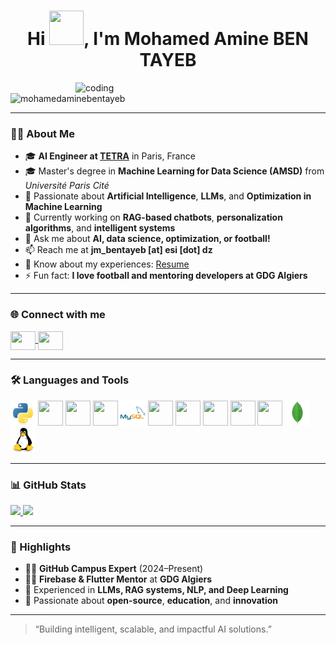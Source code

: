 <h1 align="center">Hi <img src="https://github.com/mitul3737/mitul3737/blob/main/Wave.gif" height="55px" width="55px">, I'm Mohamed Amine BEN TAYEB</h1>

<img align="right" alt="coding" width="400" src="https://user-images.githubusercontent.com/55389276/140866485-8fb1c876-9a8f-4d6a-98dc-08c4981eaf70.gif">

<p align="left"> 
  <img src="https://komarev.com/ghpvc/?username=mohamedaminebentayeb&label=Profile%20views&color=0e75b6&style=flat" alt="mohamedaminebentayeb" /> 
</p>

---

### 👨‍💻 About Me

- 🎓 **AI Engineer at [TETRA](https://github.com/TETRA-2023/)** in Paris, France  
- 🎓 Master's degree in **Machine Learning for Data Science (AMSD)** from *Université Paris Cité*  
- 🧠 Passionate about **Artificial Intelligence**, **LLMs**, and **Optimization in Machine Learning**
- 🔭 Currently working on **RAG-based chatbots**, **personalization algorithms**, and **intelligent systems**
- 💬 Ask me about **AI, data science, optimization, or football!**
- 📫 Reach me at **jm_bentayeb [at] esi [dot] dz**
- 📄 Know about my experiences: [Resume](https://drive.google.com/file/d/10P6O_LSS7mRpPD7TAsYnpLpWjJMYBHXo/view?usp=sharing)
- ⚡ Fun fact: **I love football and mentoring developers at GDG Algiers**

---

### 🌐 Connect with me

<p align="left">
<a href="https://www.linkedin.com/in/mohamedamine-bentayeb/" target="blank">
  <img align="center" src="https://raw.githubusercontent.com/rahuldkjain/github-profile-readme-generator/master/src/images/icons/Social/linked-in-alt.svg" height="30" width="40" />
</a>
<a href="https://github.com/mohamedaminebentayeb" target="blank">
  <img align="center" src="https://raw.githubusercontent.com/rahuldkjain/github-profile-readme-generator/master/src/images/icons/Social/github.svg" height="30" width="40" />
</a>
</p>

---

### 🛠️ Languages and Tools

<p align="left"> 
  <a href="https://www.python.org" target="_blank"><img src="https://raw.githubusercontent.com/devicons/devicon/master/icons/python/python-original.svg" width="40" height="40"/></a>
  <a href="https://pytorch.org/" target="_blank"><img src="https://www.vectorlogo.zone/logos/pytorch/pytorch-icon.svg" width="40" height="40"/></a>
  <a href="https://www.tensorflow.org/" target="_blank"><img src="https://www.vectorlogo.zone/logos/tensorflow/tensorflow-icon.svg" width="40" height="40"/></a>
  <a href="https://www.r-project.org/" target="_blank"><img src="https://www.vectorlogo.zone/logos/r-project/r-project-icon.svg" width="40" height="40"/></a>
  <a href="https://www.mysql.com/" target="_blank"><img src="https://raw.githubusercontent.com/devicons/devicon/master/icons/mysql/mysql-original-wordmark.svg" width="40" height="40"/></a>
  <a href="https://dart.dev" target="_blank"><img src="https://www.vectorlogo.zone/logos/dartlang/dartlang-icon.svg" width="40" height="40"/></a>
  <a href="https://flutter.dev" target="_blank"><img src="https://www.vectorlogo.zone/logos/flutterio/flutterio-icon.svg" width="40" height="40"/></a>
  <a href="https://git-scm.com/" target="_blank"><img src="https://www.vectorlogo.zone/logos/git-scm/git-scm-icon.svg" width="40" height="40"/></a>
  <a href="https://www.docker.com/" target="_blank"><img src="https://www.vectorlogo.zone/logos/docker/docker-icon.svg" width="40" height="40"/></a>
  <a href="https://aws.amazon.com/" target="_blank"><img src="https://www.vectorlogo.zone/logos/amazon_aws/amazon_aws-icon.svg" width="40" height="40"/></a>
  <a href="https://www.mongodb.com/" target="_blank"><img src="https://raw.githubusercontent.com/devicons/devicon/master/icons/mongodb/mongodb-original.svg" width="40" height="40"/></a>
  <a href="https://www.linux.org/" target="_blank"><img src="https://raw.githubusercontent.com/devicons/devicon/master/icons/linux/linux-original.svg" width="40" height="40"/></a>
</p>

---

### 📊 GitHub Stats

<a href="https://github.com/mohamedaminebentayeb">
  <img src="https://github-readme-stats.vercel.app/api/top-langs/?username=mohamedaminebentayeb&layout=compact&langs_count=8&theme=gruvbox" width="45%"/>
</a>
<a href="https://github.com/mohamedaminebentayeb">
  <img src="https://github-readme-stats.vercel.app/api?username=mohamedaminebentayeb&theme=radical&show_icons=true" width="50%"/>
</a>

---

### 🧩 Highlights

- 🧑‍🏫 **GitHub Campus Expert** (2024–Present)  
- 👨‍🏫 **Firebase & Flutter Mentor** at **GDG Algiers**  
- 🎯 Experienced in **LLMs, RAG systems, NLP, and Deep Learning**  
- 🧩 Passionate about **open-source**, **education**, and **innovation**

---

> “Building intelligent, scalable, and impactful AI solutions.”

<!---
mohamedaminebentayeb/mohamedaminebentayeb is a ✨ special ✨ repository because its `README.md` appears on your GitHub profile.
--->
